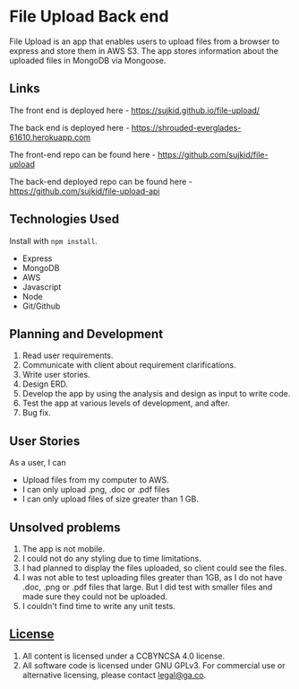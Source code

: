 
# File Upload Back end
File Upload is an app that enables users to upload files from a browser
to express and store them in AWS S3. The app stores information about the
uploaded files in MongoDB via Mongoose.


## Links

The front end is deployed here -
https://sujkid.github.io/file-upload/

The back end is deployed here -
https://shrouded-everglades-61610.herokuapp.com

The front-end repo can be found here -
https://github.com/sujkid/file-upload

The back-end deployed repo can be found here -
https://github.com/sujkid/file-upload-api

## Technologies Used

Install with `npm install`.

-   Express
-   MongoDB
-   AWS
-   Javascript
-   Node
-   Git/Github


## Planning and Development

1.  Read user requirements.
2.  Communicate with client about requirement clarifications.
3.  Write user stories.
4.  Design ERD.
5.  Develop the app by using the analysis and design as input to write code.
6.  Test the app at various levels of development, and after.
7.  Bug fix.

## User Stories

As a user, I can
-  Upload files from my computer to AWS.
-  I can only upload .png, .doc or .pdf files
-  I can only upload files of size greater than 1 GB.

## Unsolved problems

1. The app is  not mobile.
2. I could not do any styling due to time limitations.
3. I had planned to display the files uploaded, so client could see the files.
4. I was not able to test uploading files greater than 1GB, as I do not have
   .doc, .png or .pdf files that large. But I did test with smaller files
   and made sure they could not be uploaded.
5. I couldn't find time to write any unit tests.


## [License](LICENSE)

1.  All content is licensed under a CC­BY­NC­SA 4.0 license.
1.  All software code is licensed under GNU GPLv3. For commercial use or
    alternative licensing, please contact legal@ga.co.
